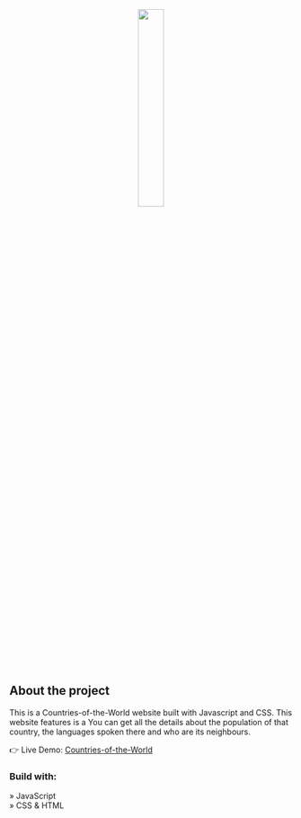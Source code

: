 
<div align='center'><img style="width:30%" src='https://github.com/Aashishh1/Countries-of-the-World/assets/118424908/9804cc16-90bf-4440-9ec6-8655d5c7727c'/></div>

<h2>About the project</h2>

<p>This is a Countries-of-the-World website built with Javascript and CSS. This
website features is a You can get all the details about the population of that country, 
the languages ​​spoken there and who are its neighbours.</p>

👉 Live Demo: <a href=''>Countries-of-the-World</a>

<h3>Build with:</h3>

» JavaScript <br>
» CSS & HTML 

